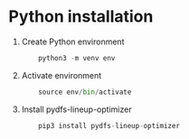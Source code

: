 # Python installation

1. Create Python environment

    ```python
        python3 -m venv env
    ```

2. Activate environment

    ```python
        source env/bin/activate
    ```

3. Install pydfs-lineup-optimizer

    ```python
        pip3 install pydfs-lineup-optimizer
